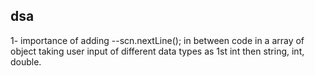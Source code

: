 ## dsa
1- importance of adding --scn.nextLine(); in between code in a array of object taking user input of different data types as 1st int then string, int, double.

